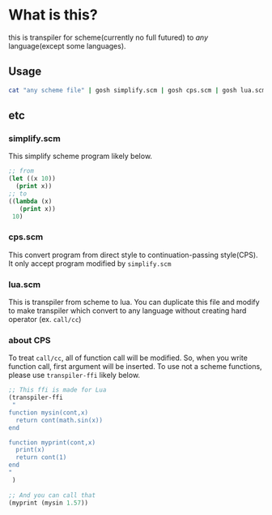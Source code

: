 # What is this?
this is transpiler for scheme(currently no full futured) to *any* language(except some languages).

## Usage

```bash
cat "any scheme file" | gosh simplify.scm | gosh cps.scm | gosh lua.scm # output is lua program
```

## etc

### simplify.scm
This simplify scheme program likely below.
```lisp
;; from
(let ((x 10))
  (print x))
;; to
((lambda (x)
   (print x))
 10)
 ```

### cps.scm
This convert program from direct style to continuation-passing style(CPS). It only accept program modified by `simplify.scm`

### lua.scm
This is transpiler from scheme to lua. You can duplicate this file and modify to make transpiler which convert to any language without creating hard operator (ex. `call/cc`)

### about CPS
To treat `call/cc`, all of function call will be modified. So, when you write function call, first argument will be inserted. To use not a scheme functions, please use `transpiler-ffi` likely below.

```lisp
;; This ffi is made for Lua
(transpiler-ffi
 "
function mysin(cont,x)
  return cont(math.sin(x))
end

function myprint(cont,x)
  print(x)
  return cont(1)
end
"
 )
 
;; And you can call that
(myprint (mysin 1.57))
```
